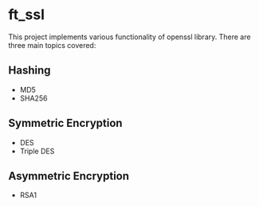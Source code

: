 # ft_ssl

This project implements various functionality of openssl library. There are three main topics covered:

## Hashing

- MD5
- SHA256

## Symmetric Encryption

- DES
- Triple DES

## Asymmetric Encryption

- RSA1
